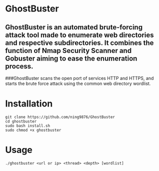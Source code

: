 # **GhostBuster**

## GhostBuster is an automated brute-forcing attack tool made to enumerate web directories and respective subdirectories. It combines the function of Nmap Security Scanner and Gobuster aiming to ease the enumeration process. 

###GhostBuster scans the open port of services HTTP and HTTPS,  and starts the brute force attack using the common web directory wordlist. 

# **Installation**
```
git clone https://github.com/ning9876/GhostBuster 
cd ghostbuster
sudo bash install.sh
sudo chmod +x ghostbuster
```

# **Usage**
`./ghostbuster <url or ip> <thread> <depth> [wordlist]`
